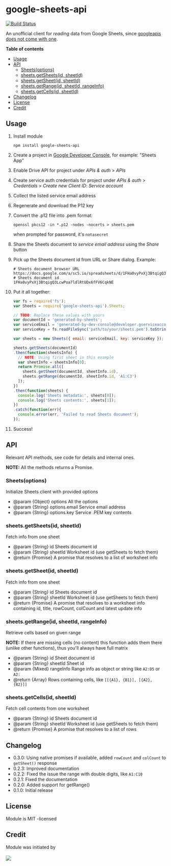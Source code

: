# google-sheets-api

[![Build Status](https://travis-ci.org/SC5/google-sheets-api.svg?branch=master)](https://travis-ci.org/SC5/google-sheets-api)

An unofficial client for *reading* data from Google Sheets, since [googleapis does not come with one](https://github.com/google/google-api-nodejs-client/tree/master/apis).

**Table of contents**

<!-- MarkdownTOC depth=3 autolink=true bracket=round -->

- [Usage](#usage)
- [API](#api)
    - [Sheets(options)](#sheetsoptions)
    - [sheets.getSheets(id, sheetId)](#sheetsgetsheetsid-sheetid)
    - [sheets.getSheet(id, sheetId)](#sheetsgetsheetid-sheetid)
    - [sheets.getRange(id, sheetId, rangeInfo)](#sheetsgetrangeid-sheetid-rangeinfo)
    - [sheets.getCells(id, sheetId)](#sheetsgetcellsid-sheetid)
- [Changelog](#changelog)
- [License](#license)
- [Credit](#credit)

<!-- /MarkdownTOC -->

## Usage

1.  Install module

    ```shell
    npm install google-sheets-api
    ```

2.  Create a project in [Google Developer Console](https://console.developers.google.com/project), for example: "Sheets App"
3.  Enable Drive API for project under *APIs & auth* > *APIs*
4.  Create service auth credentials for project under *APIs & auth* > *Credentials* > *Create new Client ID*: *Service account*
5.  Collect the listed service email address
6.  Regenerate and download the P12 key
7.  Convert the .p12 file into .pem format:

    ```shell
    openssl pkcs12 -in *.p12 -nodes -nocerts > sheets.pem
    ```

    when prompted for password, it's `notasecret`

8.  Share the Sheets document to *service email address* using the *Share* button
9.  Pick up the Sheets document id from URL or Share dialog. Example:

    ```shell
    # Sheets document browser URL
    https://docs.google.com/a/sc5.io/spreadsheets/d/1FHa0vyPxXj3BtqigQ3LcwPoa7ldlRtUDx6fFV6CqkNE/edit#gid=0
    # Sheets document id
    1FHa0vyPxXj3BtqigQ3LcwPoa7ldlRtUDx6fFV6CqkNE
    ```

9.  Put it all together:

    ```javascript
    var fs = require('fs');
    var Sheets = require('google-sheets-api').Sheets;

    // TODO: Replace these values with yours
    var documentId = 'generated-by-sheets';
    var serviceEmail = 'generated-by-dev-console@developer.gserviceaccount.com';
    var serviceKey = fs.readFileSync('path/to/your/sheets.pem').toString();

    var sheets = new Sheets({ email: serviceEmail, key: serviceKey });

    sheets.getSheets(documentId)
    .then(function(sheetsInfo) {
      // NOTE: Using first sheet in this example
      var sheetInfo = sheetsInfo[0];
      return Promise.all([
        sheets.getSheet(documentId, sheetInfo.id),
        sheets.getRange(documentId, sheetInfo.id, 'A1:C3')
      ]);
    })
    .then(function(sheets) {
      console.log('Sheets metadata:', sheets[0]);
      console.log('Sheets contents:', sheets[1]);
    })
    .catch(function(err){
      console.error(err, 'Failed to read Sheets document');
    });
    ```

10. Success!


## API

Relevant API methods, see code for details and internal ones.

**NOTE:** All the methods returns a Promise.

### Sheets(options)

Initialize Sheets client with provided options

* @param {Object} options        All the options
* @param {String} options.email  Service email address
* @param {String} options.key    Service .PEM key contents

### sheets.getSheets(id, sheetId)

Fetch info from one sheet

* @param  {String} id      Sheets document id
* @param  {String} sheetId Worksheet id (use getSheets to fetch them)
* @return {Promise}        A promise that resolves to a list of worksheet info

### sheets.getSheet(id, sheetId)

Fetch info from one sheet

* @param  {String} id      Sheets document id
* @param  {String} sheetId Worksheet id (use getSheets to fetch them)
* @return {Promise}        A promise that resolves to a worksheet info containing id, title, rowCount, colCount and latest update info


### sheets.getRange(id, sheetId, rangeInfo)

Retrieve cells based on given range

**NOTE:** If there are missing cells (no content) this function adds them there (unlike other functions), thus you'll always have full matrix

* @param  {String} id        Sheet document id
* @param  {String} sheetId   Sheet id
* @param  {Mixed} rangeInfo  Range info as object or string like `A2:D5` or `A2:`
* @return {Array}            Rows containing cells, like `[[{A1}, {B1}], [{A2}, {B2}]]`


### sheets.getCells(id, sheetId)

Fetch cell contents from one worksheet

* @param  {String} id      Sheets document id
* @param  {String} sheetId Worksheet id (use getSheets to fetch them)
* @return {Promise}        A promise that resolves to a list of rows

## Changelog

- 0.3.0: Using native promises if available, added `rowCount` and `colCount` to `getSheet()` response
- 0.2.3: Improved documentation
- 0.2.2: Fixed the issue the range with double digits, like `A1:C10`
- 0.2.1: Fixed the documentation
- 0.2.0: Added support for getRange()
- 0.1.0: Initial release

## License

Module is MIT -licensed

## Credit

Module was initiated by

<a href="http://sc5.io">
  <img src="http://logo.sc5.io/78x33.png" style="padding: 4px 0;">
</a>
